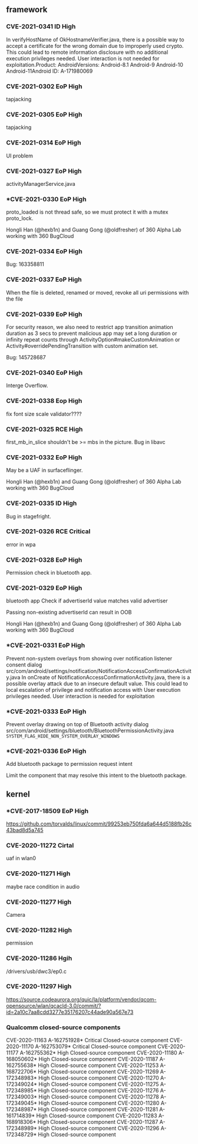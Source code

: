 ## framework

### CVE-2021-0341 ID High

In verifyHostName of OkHostnameVerifier.java, there is a possible way to accept a certificate for the wrong domain due to improperly used crypto. This could lead to remote information disclosure with no additional execution privileges needed. User interaction is not needed for exploitation.Product: AndroidVersions: Android-8.1 Android-9 Android-10 Android-11Android ID: A-171980069

### CVE-2021-0302 EoP High

tapjacking

### CVE-2021-0305 EoP High

tapjacking

### CVE-2021-0314 EoP High

UI problem

### CVE-2021-0327 EoP High

activityManagerService.java

### *CVE-2021-0330 EoP High

proto_loaded is not thread safe, so we must protect it with
a mutex proto_lock.

Hongli Han (@hexb1n) and Guang Gong (@oldfresher) of 360 Alpha Lab working with 360 BugCloud

### CVE-2021-0334 EoP High

Bug: 163358811

### CVE-2021-0337 EoP High

When the file is deleted, renamed or moved, revoke all uri
permissions with the file

### CVE-2021-0339 EoP High

For security reason, we also need to restrict app transition animation
duration as 3 secs to prevent malicious app may set a long duration or
infinity repeat counts through ActivityOption#makeCustomAnimation or
Activity#overridePendingTransition with custom animation set.

Bug: 145728687

### CVE-2021-0340 EoP High

Interge Overflow.

### CVE-2021-0338 Eop High

fix font size scale validator????

### CVE-2021-0325 RCE High

first_mb_in_slice shouldn't be >= mbs in the picture. Bug in libavc

### CVE-2021-0332 EoP High

May be a UAF in surfaceflinger.

Hongli Han (@hexb1n) and Guang Gong (@oldfresher) of 360 Alpha Lab working with 360 BugCloud

### CVE-2021-0335 ID High

Bug in stagefright.

### CVE-2021-0326 RCE Critical

error in wpa

### CVE-2021-0328 EoP High

Permission check in bluetooth app.

### CVE-2021-0329 EoP High

bluetooth app
Check if advertiserId value matches valid advertiser

Passing non-existing advertiserId can result in OOB

Hongli Han (@hexb1n) and Guang Gong (@oldfresher) of 360 Alpha Lab working with 360 BugCloud

### *CVE-2021-0331 EoP High

Prevent non-system overlays from showing over notification listener consent dialog
src/com/android/settings/notification/NotificationAccessConfirmationActivity.java
In onCreate of NotificationAccessConfirmationActivity.java, there is a possible overlay attack due to an insecure default value. This could lead to local escalation of privilege and notification access with User execution privileges needed. User interaction is needed for exploitation

### *CVE-2021-0333 EoP High

Prevent overlay drawing on top of Bluetooth activity dialog
src/com/android/settings/bluetooth/BluetoothPermissionActivity.java
`SYSTEM_FLAG_HIDE_NON_SYSTEM_OVERLAY_WINDOWS`

### *CVE-2021-0336 EoP High

Add bluetooth package to permission request intent

Limit the component that may resolve this intent to the
bluetooth package.

## kernel

### *CVE-2017-18509 EoP High

https://github.com/torvalds/linux/commit/99253eb750fda6a644d5188fb26c43bad8d5a745

### CVE-2020-11272 Cirtal

uaf in wlan0

### CVE-2020-11271 High

maybe race condition in audio

### CVE-2020-11277 High

Camera

### CVE-2020-11282 High

permission

### CVE-2020-11286 Hgih

/drivers/usb/dwc3/ep0.c

### CVE-2020-11297 High

https://source.codeaurora.org/quic/la/platform/vendor/qcom-opensource/wlan/qcacld-3.0/commit/?id=2a10c7aa8cdd3277e35176207c44ade90a567e73

### Qualcomm closed-source components

CVE-2020-11163	A-162751928*		Critical	Closed-source component
CVE-2020-11170	A-162753079*		Critical	Closed-source component
CVE-2020-11177	A-162755362*		High	Closed-source component
CVE-2020-11180	A-168050602*		High	Closed-source component
CVE-2020-11187	A-162755638*		High	Closed-source component
CVE-2020-11253	A-168722706*		High	Closed-source component
CVE-2020-11269	A-172348983*		High	Closed-source component
CVE-2020-11270	A-172349024*		High	Closed-source component
CVE-2020-11275	A-172348985*		High	Closed-source component
CVE-2020-11276	A-172349003*		High	Closed-source component
CVE-2020-11278	A-172349045*		High	Closed-source component
CVE-2020-11280	A-172348987*		High	Closed-source component
CVE-2020-11281	A-161714839*		High	Closed-source component
CVE-2020-11283	A-168918306*		High	Closed-source component
CVE-2020-11287	A-172348989*		High	Closed-source component
CVE-2020-11296	A-172348729*		High	Closed-source component
